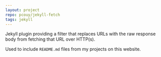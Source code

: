 ```yaml
---
layout: project
repo: pcouy/jekyll-fetch
tags: jekyll
---
```


Jekyll plugin providing a filter that replaces URLs with the raw response body from fetching that URL over HTTP(s).

Used to include `README.md` files from my projects on this website.
